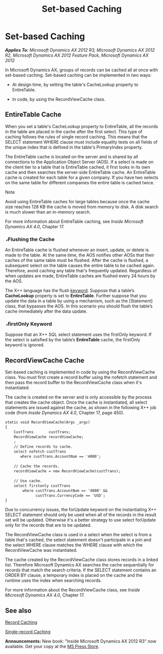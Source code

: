 ﻿---
title: Set-based Caching
TOCTitle: Set-based Caching
ms:assetid: 418a33f2-113b-457d-9996-5dc2f6ce4349
ms:mtpsurl: https://msdn.microsoft.com/en-us/library/Bb314630(v=AX.60)
ms:contentKeyID: 35242950
ms.date: 05/18/2015
mtps_version: v=AX.60
---

# Set-based Caching 


_**Applies To:** Microsoft Dynamics AX 2012 R3, Microsoft Dynamics AX 2012 R2, Microsoft Dynamics AX 2012 Feature Pack, Microsoft Dynamics AX 2012_

In Microsoft Dynamics AX, groups of records can be cached all at once with set-based caching. Set-based caching can be implemented in two ways:

  - At design time, by setting the table's CacheLookup property to EntireTable.

  - In code, by using the RecordViewCache class.

## EntireTable Cache

When you set a table's CacheLookup property to EntireTable, all the records in the table are placed in the cache after the first select. This type of caching follows the rules of single record caching. This means that the SELECT statement WHERE clause must include equality tests on all fields of the unique index that is defined in the table's PrimaryIndex property.

The EntireTable cache is located on the server and is shared by all connections to the Application Object Server (AOS). If a select is made on the client tier to a table that is EntireTable cached, it first looks in its own cache and then searches the server-side EntireTable cache. An EntireTable cache is created for each table for a given company. If you have two selects on the same table for different companies the entire table is cached twice.


> [!NOTE]
> <P>Avoid using EntireTable caches for large tables because once the cache size reaches 128 KB the cache is moved from memory to disk. A disk search is much slower than an in-memory search.</P>



For more information about EntireTable caching, see *Inside Microsoft Dynamics AX 4.0*, Chapter 17.

### ![Bb314630.collapse\_all(en-us,AX.60).gif](images/Gg863931.collapse_all(en-us,AX.60).gif "Bb314630.collapse_all(en-us,AX.60).gif")Flushing the Cache

An EntireTable cache is flushed whenever an insert, update, or delete is made to the table. At the same time, the AOS notifies other AOSs that their caches of the same table must be flushed. After the cache is flushed, a subsequent select on the table causes the entire table to be cached again. Therefore, avoid caching any table that's frequently updated. Regardless of when updates are made, EntireTable caches are flushed every 24 hours by the AOS.

The X++ language has the flush [keyword](x-keywords.md). Suppose that a table’s **CacheLookup** property is set to **EntireTable**. Further suppose that you update the data in a table by using a mechanism, such as the \[Statement\] class, that bypasses the AOS. In this scenario you should flush the table’s cache immediately after the data update.

### ![Bb314630.collapse\_all(en-us,AX.60).gif](images/Gg863931.collapse_all(en-us,AX.60).gif "Bb314630.collapse_all(en-us,AX.60).gif")firstOnly Keyword

Suppose that an X++ SQL select statement uses the firstOnly keyword. If the select is satisfied by the table’s **EntireTable** cache, the firstOnly keyword is ignored.

## RecordViewCache Cache

Set-based caching is implemented in code by using the RecordViewCache class. You must first create a record buffer using the nofetch statement and then pass the record buffer to the RecordViewCache class when it's instantiated.

The cache is created on the server and is only accessible by the process that creates the cache object. Once the cache is instantiated, all select statements are issued against the cache, as shown in the following X++ job code (from *Inside Dynamics AX 4.0*, Chapter 17, page 450).

    static void RecordViewCache(Args _args)
    {
        CustTrans       custTrans;
        RecordViewCache recordViewCache;
        ;
        // Define records to cache.
        select nofetch custTrans
           where custTrans.AccountNum == '4000';
    
        // Cache the records.
        recordViewCache = new RecordViewCache(custTrans);
    
        // Use cache.
        select firstonly custTrans
            where custTrans.AccountNum == '4000' &&
                  custTrans.CurrencyCode == 'USD';
    }

Due to concurrency issues, the forUpdate keyword on the instantiating X++ SELECT statement should only be used when all of the records in the result set will be updated. Otherwise it's a better strategy to use select forUpdate only for the records that are to be updated.

The RecordViewCache class is used in a select when the select is from a table that's cached, the select statement doesn't participate in a join and the select WHERE clause matches the WHERE clause with which the RecordViewCache was instantiated.

The cache created by the RecordViewCache class stores records in a linked list. Therefore Microsoft Dynamics AX searches the cache sequentially for records that match the search criteria. If the SELECT statement contains an ORDER BY clause, a temporary index is placed on the cache and the runtime uses the index when searching records.

For more information about the RecordViewCache class, see *Inside Microsoft Dynamics AX 4.0*, Chapter 17.

## See also

[Record Caching](record-caching.md)

[Single-record Caching](single-record-caching.md)

  
**Announcements:** New book: "Inside Microsoft Dynamics AX 2012 R3" now available. Get your copy at the [MS Press Store](https://www.microsoftpressstore.com/store/inside-microsoft-dynamics-ax-2012-r3-9780735685109).

